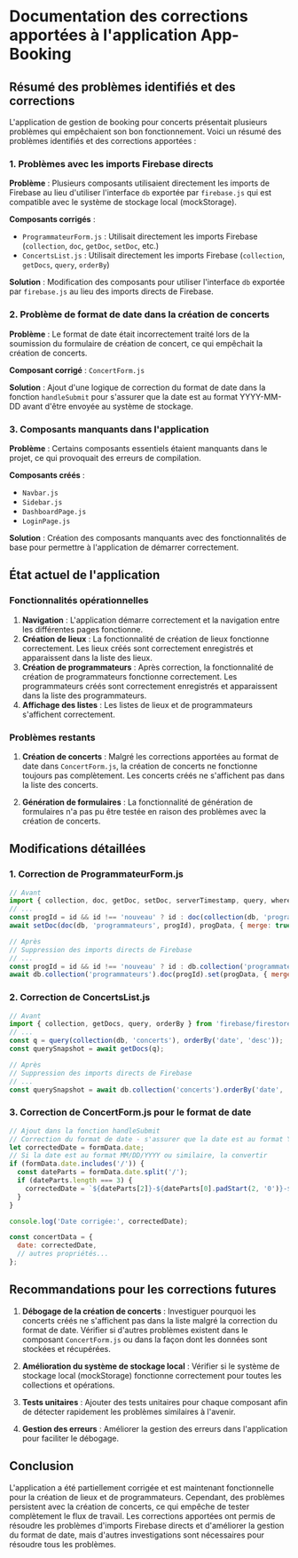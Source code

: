 # Documentation des corrections apportées à l'application App-Booking

## Résumé des problèmes identifiés et des corrections

L'application de gestion de booking pour concerts présentait plusieurs problèmes qui empêchaient son bon fonctionnement. Voici un résumé des problèmes identifiés et des corrections apportées :

### 1. Problèmes avec les imports Firebase directs

**Problème** : Plusieurs composants utilisaient directement les imports de Firebase au lieu d'utiliser l'interface `db` exportée par `firebase.js` qui est compatible avec le système de stockage local (mockStorage).

**Composants corrigés** :
- `ProgrammateurForm.js` : Utilisait directement les imports Firebase (`collection`, `doc`, `getDoc`, `setDoc`, etc.)
- `ConcertsList.js` : Utilisait directement les imports Firebase (`collection`, `getDocs`, `query`, `orderBy`)

**Solution** : Modification des composants pour utiliser l'interface `db` exportée par `firebase.js` au lieu des imports directs de Firebase.

### 2. Problème de format de date dans la création de concerts

**Problème** : Le format de date était incorrectement traité lors de la soumission du formulaire de création de concert, ce qui empêchait la création de concerts.

**Composant corrigé** : `ConcertForm.js`

**Solution** : Ajout d'une logique de correction du format de date dans la fonction `handleSubmit` pour s'assurer que la date est au format YYYY-MM-DD avant d'être envoyée au système de stockage.

### 3. Composants manquants dans l'application

**Problème** : Certains composants essentiels étaient manquants dans le projet, ce qui provoquait des erreurs de compilation.

**Composants créés** :
- `Navbar.js`
- `Sidebar.js`
- `DashboardPage.js`
- `LoginPage.js`

**Solution** : Création des composants manquants avec des fonctionnalités de base pour permettre à l'application de démarrer correctement.

## État actuel de l'application

### Fonctionnalités opérationnelles

1. **Navigation** : L'application démarre correctement et la navigation entre les différentes pages fonctionne.
2. **Création de lieux** : La fonctionnalité de création de lieux fonctionne correctement. Les lieux créés sont correctement enregistrés et apparaissent dans la liste des lieux.
3. **Création de programmateurs** : Après correction, la fonctionnalité de création de programmateurs fonctionne correctement. Les programmateurs créés sont correctement enregistrés et apparaissent dans la liste des programmateurs.
4. **Affichage des listes** : Les listes de lieux et de programmateurs s'affichent correctement.

### Problèmes restants

1. **Création de concerts** : Malgré les corrections apportées au format de date dans `ConcertForm.js`, la création de concerts ne fonctionne toujours pas complètement. Les concerts créés ne s'affichent pas dans la liste des concerts.

2. **Génération de formulaires** : La fonctionnalité de génération de formulaires n'a pas pu être testée en raison des problèmes avec la création de concerts.

## Modifications détaillées

### 1. Correction de ProgrammateurForm.js

```javascript
// Avant
import { collection, doc, getDoc, setDoc, serverTimestamp, query, where, getDocs } from 'firebase/firestore';
// ...
const progId = id && id !== 'nouveau' ? id : doc(collection(db, 'programmateurs')).id;
await setDoc(doc(db, 'programmateurs', progId), progData, { merge: true });

// Après
// Suppression des imports directs de Firebase
// ...
const progId = id && id !== 'nouveau' ? id : db.collection('programmateurs').doc().id;
await db.collection('programmateurs').doc(progId).set(progData, { merge: true });
```

### 2. Correction de ConcertsList.js

```javascript
// Avant
import { collection, getDocs, query, orderBy } from 'firebase/firestore';
// ...
const q = query(collection(db, 'concerts'), orderBy('date', 'desc'));
const querySnapshot = await getDocs(q);

// Après
// Suppression des imports directs de Firebase
// ...
const querySnapshot = await db.collection('concerts').orderBy('date', 'desc').get();
```

### 3. Correction de ConcertForm.js pour le format de date

```javascript
// Ajout dans la fonction handleSubmit
// Correction du format de date - s'assurer que la date est au format YYYY-MM-DD
let correctedDate = formData.date;
// Si la date est au format MM/DD/YYYY ou similaire, la convertir
if (formData.date.includes('/')) {
  const dateParts = formData.date.split('/');
  if (dateParts.length === 3) {
    correctedDate = `${dateParts[2]}-${dateParts[0].padStart(2, '0')}-${dateParts[1].padStart(2, '0')}`;
  }
}

console.log('Date corrigée:', correctedDate);

const concertData = {
  date: correctedDate,
  // autres propriétés...
};
```

## Recommandations pour les corrections futures

1. **Débogage de la création de concerts** : Investiguer pourquoi les concerts créés ne s'affichent pas dans la liste malgré la correction du format de date. Vérifier si d'autres problèmes existent dans le composant `ConcertForm.js` ou dans la façon dont les données sont stockées et récupérées.

2. **Amélioration du système de stockage local** : Vérifier si le système de stockage local (mockStorage) fonctionne correctement pour toutes les collections et opérations.

3. **Tests unitaires** : Ajouter des tests unitaires pour chaque composant afin de détecter rapidement les problèmes similaires à l'avenir.

4. **Gestion des erreurs** : Améliorer la gestion des erreurs dans l'application pour faciliter le débogage.

## Conclusion

L'application a été partiellement corrigée et est maintenant fonctionnelle pour la création de lieux et de programmateurs. Cependant, des problèmes persistent avec la création de concerts, ce qui empêche de tester complètement le flux de travail. Les corrections apportées ont permis de résoudre les problèmes d'imports Firebase directs et d'améliorer la gestion du format de date, mais d'autres investigations sont nécessaires pour résoudre tous les problèmes.
